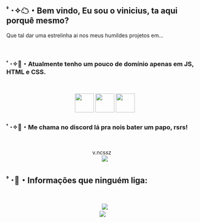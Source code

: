  
<h2>ﾟ･✧☁・Bem vindo, Eu sou o vinicius, ta aqui porquê mesmo?</h2>
<p>Que tal dar uma estrelinha ai nos meus humildes projetos em...</p>

​
<h3>ﾟ･✧📖・Atualmente tenho um pouco de domínio apenas em JS, HTML e CSS.</h3>
 ​ ​<p align="center" >
     <img src="https://cdn.discordapp.com/attachments/663875775602098207/1065789767612125246/JS.png" height="50"/>
     <img src="https://cdn.discordapp.com/attachments/663875775602098207/1065789767373037698/Html.png" height="50"/>
     <img src="https://cdn.discordapp.com/attachments/663875775602098207/1065789767175897118/css.png" height="50"/> 
 ​</p>

<h3>ﾟ･✧🍬・Me chama no discord lá pra nois bater um papo, rsrs!</h3>
 ​<p align="center" > 
     v.ncssz
     <br>
 ​    <img src="https://discord.c99.nl/widget/theme-1/1077794931566989434.png" /> 
</p>

<h2>ﾟ･🦋・Informações que ninguém liga: </h2>
 ​<p align="center" > 
 ​    <img src="https://github-readme-stats.vercel.app/api?username=vncszz&show_icons=true&theme=dark" /> 
      <br>
 ​    <img src="https://github-readme-stats.vercel.app/api/top-langs/?username=vncszz&layout=compact&theme=dark" /> 
</p>
